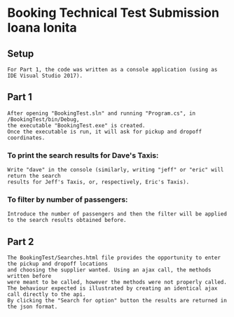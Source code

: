 # Booking Technical Test Submission Ioana Ionita
## Setup
```
For Part 1, the code was written as a console application (using as IDE Visual Studio 2017).

```

## Part 1
```
After opening "BookingTest.sln" and running "Program.cs", in /BookingTest/bin/Debug, 
the executable "BookingTest.exe" is created.
Once the executable is run, it will ask for pickup and dropoff coordinates.

```
### To print the search results for Dave's Taxis:
```
Write "dave" in the console (similarly, writing "jeff" or "eric" will return the search 
results for Jeff's Taxis, or, respectively, Eric's Taxis).
```

### To filter by number of passengers:
```
Introduce the number of passengers and then the filter will be applied to the search results obtained before.
```

## Part 2
```
The BookingTest/Searches.html file provides the opportunity to enter the pickup and dropoff locations 
and choosing the supplier wanted. Using an ajax call, the methods written before 
were meant to be called, however the methods were not properly called. 
The behaviour expected is illustrated by creating an identical ajax call directly to the api. 
By clicking the "Search for option" button the results are returned in the json format. 
```
